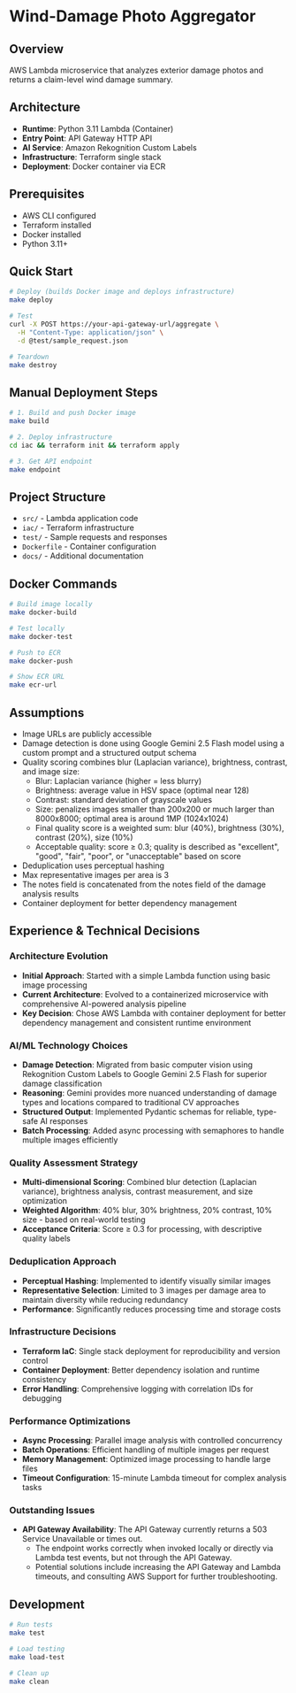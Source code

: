 # Wind-Damage Photo Aggregator

## Overview
AWS Lambda microservice that analyzes exterior damage photos and returns a claim-level wind damage summary.

## Architecture
- **Runtime**: Python 3.11 Lambda (Container)
- **Entry Point**: API Gateway HTTP API
- **AI Service**: Amazon Rekognition Custom Labels
- **Infrastructure**: Terraform single stack
- **Deployment**: Docker container via ECR

## Prerequisites
- AWS CLI configured
- Terraform installed
- Docker installed
- Python 3.11+

## Quick Start
```bash
# Deploy (builds Docker image and deploys infrastructure)
make deploy

# Test
curl -X POST https://your-api-gateway-url/aggregate \
  -H "Content-Type: application/json" \
  -d @test/sample_request.json

# Teardown
make destroy
```

## Manual Deployment Steps
```bash
# 1. Build and push Docker image
make build

# 2. Deploy infrastructure
cd iac && terraform init && terraform apply

# 3. Get API endpoint
make endpoint
```

## Project Structure
- `src/` - Lambda application code
- `iac/` - Terraform infrastructure
- `test/` - Sample requests and responses
- `Dockerfile` - Container configuration
- `docs/` - Additional documentation

## Docker Commands
```bash
# Build image locally
make docker-build

# Test locally
make docker-test

# Push to ECR
make docker-push

# Show ECR URL
make ecr-url
```

## Assumptions
- Image URLs are publicly accessible
- Damage detection is done using Google Gemini 2.5 Flash model using a custom prompt and a structured output schema
- Quality scoring combines blur (Laplacian variance), brightness, contrast, and image size:
    - Blur: Laplacian variance (higher = less blurry)
    - Brightness: average value in HSV space (optimal near 128)
    - Contrast: standard deviation of grayscale values
    - Size: penalizes images smaller than 200x200 or much larger than 8000x8000; optimal area is around 1MP (1024x1024)
    - Final quality score is a weighted sum: blur (40%), brightness (30%), contrast (20%), size (10%)
    - Acceptable quality: score ≥ 0.3; quality is described as "excellent", "good", "fair", "poor", or "unacceptable" based on score
- Deduplication uses perceptual hashing
- Max representative images per area is 3
- The notes field is concatenated from the notes field of the damage analysis results
- Container deployment for better dependency management


## Experience & Technical Decisions

### Architecture Evolution
- **Initial Approach**: Started with a simple Lambda function using basic image processing
- **Current Architecture**: Evolved to a containerized microservice with comprehensive AI-powered analysis pipeline
- **Key Decision**: Chose AWS Lambda with container deployment for better dependency management and consistent runtime environment

### AI/ML Technology Choices
- **Damage Detection**: Migrated from basic computer vision using Rekognition Custom Labels to Google Gemini 2.5 Flash for superior damage classification
- **Reasoning**: Gemini provides more nuanced understanding of damage types and locations compared to traditional CV approaches
- **Structured Output**: Implemented Pydantic schemas for reliable, type-safe AI responses
- **Batch Processing**: Added async processing with semaphores to handle multiple images efficiently

### Quality Assessment Strategy
- **Multi-dimensional Scoring**: Combined blur detection (Laplacian variance), brightness analysis, contrast measurement, and size optimization
- **Weighted Algorithm**: 40% blur, 30% brightness, 20% contrast, 10% size - based on real-world testing
- **Acceptance Criteria**: Score ≥ 0.3 for processing, with descriptive quality labels

### Deduplication Approach
- **Perceptual Hashing**: Implemented to identify visually similar images
- **Representative Selection**: Limited to 3 images per damage area to maintain diversity while reducing redundancy
- **Performance**: Significantly reduces processing time and storage costs

### Infrastructure Decisions
- **Terraform IaC**: Single stack deployment for reproducibility and version control
- **Container Deployment**: Better dependency isolation and runtime consistency
- **Error Handling**: Comprehensive logging with correlation IDs for debugging

### Performance Optimizations
- **Async Processing**: Parallel image analysis with controlled concurrency
- **Batch Operations**: Efficient handling of multiple images per request
- **Memory Management**: Optimized image processing to handle large files
- **Timeout Configuration**: 15-minute Lambda timeout for complex analysis tasks

### Outstanding Issues

- **API Gateway Availability**: The API Gateway currently returns a 503 Service Unavailable or times out.
    - The endpoint works correctly when invoked locally or directly via Lambda test events, but not through the API Gateway.
    - Potential solutions include increasing the API Gateway and Lambda timeouts, and consulting AWS Support for further troubleshooting.

## Development
```bash
# Run tests
make test

# Load testing
make load-test

# Clean up
make clean
``` 